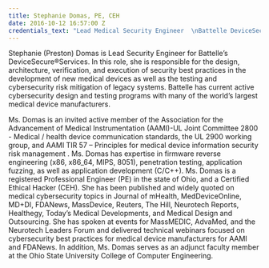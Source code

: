 ```yaml
---
title: Stephanie Domas, PE, CEH
date: 2016-10-12 16:57:00 Z
credentials_text: "Lead Medical Security Engineer  \nBattelle DeviceSecure Services"
---
```


Stephanie (Preston) Domas is Lead Security Engineer for Battelle’s DeviceSecure®Services. In this role, she is responsible for the design, architecture, verification, and execution of security best practices in the development of new medical devices as well as the testing and cybersecurity risk mitigation of legacy systems. Battelle has current active cybersecurity design and testing programs with many of the world’s largest medical device manufacturers.

Ms. Domas is an invited active member of the Association for the Advancement of Medical Instrumentation (AAMI)-UL Joint Committee 2800 - Medical / health device communication standards, the UL 2900 working group, and AAMI TIR 57 – Principles for medical device information security risk management . Ms. Domas has expertise in firmware reverse engineering (x86, x86_64, MIPS, 8051), penetration testing, application fuzzing, as well as application development (C/C++). Ms. Domas is a registered Professional Engineer (PE) in the state of Ohio, and a Certified Ethical Hacker (CEH). She has been published and widely quoted on medical cybersecurity topics in Journal of mHealth, MedDeviceOnline, MD+DI, FDANews, MassDevice, Reuters, The Hill, Neurotech Reports, Healthegy, Today’s Medical Developments, and Medical Design and Outsourcing. She has spoken at events for MassMEDIC, AdvaMed, and the Neurotech Leaders Forum and delivered technical webinars focused on cybersecurity best practices for medical device manufacturers for AAMI and FDANews.  In addition, Ms. Domas serves as an adjunct faculty member at the Ohio State University College of Computer Engineering.